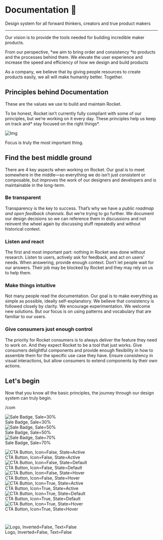 
# Documentation 🚀

Design system for all forward thinkers, creators and true product makers

---

Our vision is to provide the tools needed for building incredible maker products.

From our perspective, *we aim to bring order and consistency *to products and the processes behind them. We elevate the user experience and increase the speed and efficiency of how we design and build products

As a company, we believe that by giving people resources to create products easily, we all will make humanity better. Together.

## Principles behind Documentation

These are the values we use to build and maintain Rocket.

To be honest, Rocket isn’t currently fully compliant with some of our principles, but we’re working on it every day. These principles help us keep on track and* stay focused on the right things*.

![Img](https://studio-assets.supernova.io/design-systems/14533/9289758a-6300-472a-bbc6-a57098081abf.jpeg?Expires=1990828800&Policy=eyJTdGF0ZW1lbnQiOlt7IlJlc291cmNlIjoiaHR0cHM6Ly9zdHVkaW8tYXNzZXRzLnN1cGVybm92YS5pby9kZXNpZ24tc3lzdGVtcy8xNDUzMy85Mjg5NzU4YS02MzAwLTQ3MmEtYmJjNi1hNTcwOTgwODFhYmYuanBlZyIsIkNvbmRpdGlvbiI6eyJEYXRlTGVzc1RoYW4iOnsiQVdTOkVwb2NoVGltZSI6MTk5MDgyODgwMH19fV19&Signature=E9DL6D-ZtS~4qaH18y5tnHC4gtpQUzZb85NmDFMuezn~MaWHPSumzBv6tXkxGqSgGyKh~9FaYnbfHkcJhU~4F~jdbuY70gbRxUpvnBtyCpz8o0mci-d2A9WoIZ3RGl11izD3c2WMfUaKhSaFlUw8cTGP-9vrqeUi58O2P4zYT9eAeyvOIFzQXgIgljhxiB9mIVU5a4j1vDL8ntJpagEZukKRskOgMrrB4LNQ-nRsvXFF7W5C5EkdoZPZf4jFxcQu2Yj6M9-bqNBXubYMsYYhEXqvqUOAnYVaE59E5PSSe43HKv2gp1ajSJ3ttHtTtCITO8Vyfh1FoTl03Z18ki8iZg__&Key-Pair-Id=APKAJGK34LCCAUR7N6LA)

Focus is truly the most important thing.

## Find the best middle ground

There are 4 key aspects when working on Rocket. Our goal is to meet somewhere in the middle—so everything we do isn’t just consistent or composable, but improves the work of our designers and developers and is maintainable in the long-term.

### Be transparent

Transparency is the key to success. That’s why we have a *public roadmap and open feedback channels*. But we’re trying to go further. We document our design decisions so we can reference them in discussions and not reinvent the wheel again by discussing stuff repeatedly and without historical context.

### Listen and react

The first and most important part: nothing in Rocket was done without research. Listen to users, actively ask for feedback, and act on users’ needs. When answering, provide enough context. Don’t let people wait for our answers. Their job may be blocked by Rocket and they may rely on us to help them.

### Make things intuitive

Not many people read the documentation. Our goal is to make everything as simple as possible, ideally self-explanatory. We believe that consistency is followed closely by clarity. We encourage experimentation. We welcome new solutions. But our focus is on using patterns and vocabulary that are familiar to our users.

### Give consumers just enough control

The priority for Rocket consumers is to always deliver the feature they need to work on. And they expect Rocket to be a tool that just works. Give consumers delightful components and provide enough flexibility in how to assemble them for the specific use case they have. Ensure consistency in visual interactions, but allow consumers to extend components by their own actions.

## Let's begin

Now that you know all the basic principles, the journey through our design system can truly begin.

/com

  
![Sale Badge, Sale=30%](https://studio-assets.supernova.io/design-systems/14533/46c4631c-6123-4760-8132-d08354866a02.png?Expires=1990828800&Policy=eyJTdGF0ZW1lbnQiOlt7IlJlc291cmNlIjoiaHR0cHM6Ly9zdHVkaW8tYXNzZXRzLnN1cGVybm92YS5pby9kZXNpZ24tc3lzdGVtcy8xNDUzMy80NmM0NjMxYy02MTIzLTQ3NjAtODEzMi1kMDgzNTQ4NjZhMDIucG5nIiwiQ29uZGl0aW9uIjp7IkRhdGVMZXNzVGhhbiI6eyJBV1M6RXBvY2hUaW1lIjoxOTkwODI4ODAwfX19XX0_&Signature=jej5~x7d9ToMLgEqFTdKt453BNFJjler4jE39pry0wWA5qRo9rrwB9xgG09aaFHpghBIXK6ZaqLWMazQT5k9sYxDK1vjy7qR6roU-igSB9Ygsv-Tz3LETgUi-XFxK9Xd8Rxr2n1UGp3vclJU8PCxjNoVvb7mh4E9m4V7Gmiv9bMvJuaOx4xr635isuWmAIzBCyXDuhskMHdTU5Z6TVmHkpTsQC~9yOlfot0ddxukLmr~ycVK9oGniOP0qwSZMFDlZvrXON0NqmBxDyhWlLT3gIX79Q755gOyEjLrymmIR5FcrFKpvZ5xhbJ1WtQulL4im-WPX53zLg5lE6Z~XSqZWA__&Key-Pair-Id=APKAJGK34LCCAUR7N6LA)  
Sale Badge, Sale=30%  
![Sale Badge, Sale=50%](https://studio-assets.supernova.io/design-systems/14533/3e71c9f4-6f1b-4391-ae25-215efc45d200.png?Expires=1990828800&Policy=eyJTdGF0ZW1lbnQiOlt7IlJlc291cmNlIjoiaHR0cHM6Ly9zdHVkaW8tYXNzZXRzLnN1cGVybm92YS5pby9kZXNpZ24tc3lzdGVtcy8xNDUzMy8zZTcxYzlmNC02ZjFiLTQzOTEtYWUyNS0yMTVlZmM0NWQyMDAucG5nIiwiQ29uZGl0aW9uIjp7IkRhdGVMZXNzVGhhbiI6eyJBV1M6RXBvY2hUaW1lIjoxOTkwODI4ODAwfX19XX0_&Signature=ZiMBvgKkxo-Cpb1N9i1qMAqX57z5yv55a2kxRYq9y4DEUZWvTBkrjZ6iVDf8czEkrfd8WCHlp8aFurwMYiMwvDatYjXV3TB-ZOJre~VDvXHpjSq1cUR2VnOK73mgtR2W6CykSDkiCxPKXXcwWQ1gjMjf1Jck-MEFwprdpQD1qYzhjzTDnti~qXi46fexSdaVR9RZ6vS~mXlQ7NpJMfswJ8WwQXCQopufzMQDGb18baCWeDjZ~iB3P-dMqf0rbTByoYBQMEX70kJ5hEGC5G23-naNoaGxNCxQyyNQLruw6ZK3KTd5hhPsZw58vQW0Xk1CcSLHJUtp2QyiLBYxZ30fTA__&Key-Pair-Id=APKAJGK34LCCAUR7N6LA)  
Sale Badge, Sale=50%  
![Sale Badge, Sale=70%](https://studio-assets.supernova.io/design-systems/14533/05199124-95c4-4635-a02e-c8170e170879.png?Expires=1990828800&Policy=eyJTdGF0ZW1lbnQiOlt7IlJlc291cmNlIjoiaHR0cHM6Ly9zdHVkaW8tYXNzZXRzLnN1cGVybm92YS5pby9kZXNpZ24tc3lzdGVtcy8xNDUzMy8wNTE5OTEyNC05NWM0LTQ2MzUtYTAyZS1jODE3MGUxNzA4NzkucG5nIiwiQ29uZGl0aW9uIjp7IkRhdGVMZXNzVGhhbiI6eyJBV1M6RXBvY2hUaW1lIjoxOTkwODI4ODAwfX19XX0_&Signature=b1j8SaZEKUT-1DliQ8GLP~rAMvjwdtWyQK3pvLGZmf9Pcy3PTX6SfZtAT~fOsw7vlJ8XkrMIldUWZO6cQH-1D~W8AzlGV2Q1TMPX3J4TM2O01JjwZKK~I~6~rd1tQ7PoaDBSs7oxJbjNrGWd3bKWRgzs-4bqPKbI-atC-2JtGG3SQSnBII0nlHdoyiBiHyyMf~3XsmdPjN2Ra9qKA7gigX2hJq2dyEhwkCOpZkHOHPhNSYg2nuN~GuhApUC9x1Q0x25rjAANnTzCNZZhN1UqBDVdtDjMHqqXTBjEEdix9hI9MPJcQ2LojqmpvSA416VNKAAHcOUJqivUhPZZbYP4xQ__&Key-Pair-Id=APKAJGK34LCCAUR7N6LA)  
Sale Badge, Sale=70%  


  
![CTA Button, Icon=False, State=Active](https://studio-assets.supernova.io/design-systems/14533/b0ac07bb-766f-45fe-86df-bd3f214f880c.png?Expires=1990828800&Policy=eyJTdGF0ZW1lbnQiOlt7IlJlc291cmNlIjoiaHR0cHM6Ly9zdHVkaW8tYXNzZXRzLnN1cGVybm92YS5pby9kZXNpZ24tc3lzdGVtcy8xNDUzMy9iMGFjMDdiYi03NjZmLTQ1ZmUtODZkZi1iZDNmMjE0Zjg4MGMucG5nIiwiQ29uZGl0aW9uIjp7IkRhdGVMZXNzVGhhbiI6eyJBV1M6RXBvY2hUaW1lIjoxOTkwODI4ODAwfX19XX0_&Signature=FhcfpVXUr7P9fjAxY3fUHJbPwXkke9~35wCI4inTclttnl1pv43ZZEB~gQqgzcMlr6aNYAJS2frPZlaTmEfxH0zzEQWhksX79Xyv4bx9aM~RzLbXaTsZ-gj7SagoDabW9JQSuC00ra7PFdHoofy5yZag75nQS8ihthHsa6A5DX~L8uap7Q20QMI1aIZVgWYeb~WdDAagHTY0cICoGtB1mlKKcWE1KaIjJmdptJF65QIC1gu0sY4THk4ZA6SR1vDqnO98PAvL1oLih9sxmHTEzN90P3JD~2hpUgUOc26eo5SxwaRgQbrCxLAz-MfXlW1YEswV-xL-tcQPFj4T8F9i9w__&Key-Pair-Id=APKAJGK34LCCAUR7N6LA)  
CTA Button, Icon=False, State=Active  
![CTA Button, Icon=False, State=Default](https://studio-assets.supernova.io/design-systems/14533/31d4c603-824a-4a6c-a673-357d6e7d2cba.png?Expires=1990828800&Policy=eyJTdGF0ZW1lbnQiOlt7IlJlc291cmNlIjoiaHR0cHM6Ly9zdHVkaW8tYXNzZXRzLnN1cGVybm92YS5pby9kZXNpZ24tc3lzdGVtcy8xNDUzMy8zMWQ0YzYwMy04MjRhLTRhNmMtYTY3My0zNTdkNmU3ZDJjYmEucG5nIiwiQ29uZGl0aW9uIjp7IkRhdGVMZXNzVGhhbiI6eyJBV1M6RXBvY2hUaW1lIjoxOTkwODI4ODAwfX19XX0_&Signature=F7Anmwc3-HeMH21yULc0Q771AO1s7Aw2lispWGRv5Qr1iLmxLY0I7Mx6fIuqzCc4ibaHx2eL6d27LJJZYVJ2tOxmGAn-ypqThKU3TYCRV-QWQD4zuB9O7uFrZWJIDZ-KiHCVx0WyOCuvfRw4T3KtX3vW~ToCSGZU896qmGjYpZdrfHAOobY~Zfhq2KmSI77tt8fiminDywZ1JxkqRUYiX~nJtET~Vd4URwC-pF0cXyjDNxvKzuvbC7UHh6DC-BHr5mi0On879xz0J6Q3zRodYmiuqApbuEWtCRyCk515ZwYC3UjTwphhVwH7V9m1FgVh6R0sb9DrND8cavbIi5d1NA__&Key-Pair-Id=APKAJGK34LCCAUR7N6LA)  
CTA Button, Icon=False, State=Default  
![CTA Button, Icon=False, State=Hover](https://studio-assets.supernova.io/design-systems/14533/174cd51a-c664-4043-8d1d-ff411e70a613.png?Expires=1990828800&Policy=eyJTdGF0ZW1lbnQiOlt7IlJlc291cmNlIjoiaHR0cHM6Ly9zdHVkaW8tYXNzZXRzLnN1cGVybm92YS5pby9kZXNpZ24tc3lzdGVtcy8xNDUzMy8xNzRjZDUxYS1jNjY0LTQwNDMtOGQxZC1mZjQxMWU3MGE2MTMucG5nIiwiQ29uZGl0aW9uIjp7IkRhdGVMZXNzVGhhbiI6eyJBV1M6RXBvY2hUaW1lIjoxOTkwODI4ODAwfX19XX0_&Signature=feKv6Uw2ukuedlFn04tj6wH0F9wk1NqHi4lLtnJQn1pilu03CgRbpKXw9gICNfgCWzUpJUbNgkzI0dJYIdrtejjYE1aiVJAfhmAzqngdgjjDUETE-IomiiA8Mm0cCTB~QbwwwHMuFhnXuhQsd-MQel9h-6UhzQiVKx00lnavRhSYPPC-3TendGwaEVonJHaHo4gFyCSbDum3clIkMT2j01YOxEHcoUpvmp0UHAQovzAdIY0aoHm13z7cEEZzIKA1Ail8r6-4KkUUFHk5QGXHSVQigZ5RPPnDDfduX7w8vXjegiXX2EcOzksT02GcBzErFFy4tY6CO0IX7kp7VhsVsQ__&Key-Pair-Id=APKAJGK34LCCAUR7N6LA)  
CTA Button, Icon=False, State=Hover  
![CTA Button, Icon=True, State=Active](https://studio-assets.supernova.io/design-systems/14533/68e09dec-5aaa-4adf-b303-a03dc01df9d1.png?Expires=1990828800&Policy=eyJTdGF0ZW1lbnQiOlt7IlJlc291cmNlIjoiaHR0cHM6Ly9zdHVkaW8tYXNzZXRzLnN1cGVybm92YS5pby9kZXNpZ24tc3lzdGVtcy8xNDUzMy82OGUwOWRlYy01YWFhLTRhZGYtYjMwMy1hMDNkYzAxZGY5ZDEucG5nIiwiQ29uZGl0aW9uIjp7IkRhdGVMZXNzVGhhbiI6eyJBV1M6RXBvY2hUaW1lIjoxOTkwODI4ODAwfX19XX0_&Signature=ZjqDQMYY0tAs76tVM7TRXlQk4XSVpkPT52RAPlMEeItKEu4kyF11j-6KtmLYPcZsq9NsoCNeIebuKwpjSCT9dKvwbOTNR31UXbKw3HrtoD2k1pSWOXNMod5W-D493tTI6-W75qo8Da7xpdK8zXJk6ilEZjg-J40Hla3qgkrKILOu~LdJyyc5x0o-XPBepP6W2~8UpbcTtZclQFKfFXqzrXoE9jeatUrmyHr6q9DOk74drwHBnLILPKObhOrbRUlBA0uargISfSXMKKHjOu7PjjpCSdBchq~vvMtEAfd05JmQGg~D12Ndh6DeDj6RTZoQf08urNeiBwZNgO2cM2ehtg__&Key-Pair-Id=APKAJGK34LCCAUR7N6LA)  
CTA Button, Icon=True, State=Active  
![CTA Button, Icon=True, State=Default](https://studio-assets.supernova.io/design-systems/14533/082defda-20fd-4ffb-b57e-86e6be2f7ff3.png?Expires=1990828800&Policy=eyJTdGF0ZW1lbnQiOlt7IlJlc291cmNlIjoiaHR0cHM6Ly9zdHVkaW8tYXNzZXRzLnN1cGVybm92YS5pby9kZXNpZ24tc3lzdGVtcy8xNDUzMy8wODJkZWZkYS0yMGZkLTRmZmItYjU3ZS04NmU2YmUyZjdmZjMucG5nIiwiQ29uZGl0aW9uIjp7IkRhdGVMZXNzVGhhbiI6eyJBV1M6RXBvY2hUaW1lIjoxOTkwODI4ODAwfX19XX0_&Signature=ElvntGwHIpOZ5qo~Cjf6-mrITHv9Tt70rbFcbSt2BfwE~leoOlNPTVWtRWG26FO7O57sFFdY-cY37V0jw1Wf6ZGgQVVouGjje4z42aS0-X1Wr890-XhSqGwUPem-mJ2CBnHwUIJRvTDQS0ZZX1UDvtJ64U2s0yj7ZXvJuMKHO~DGtK0OqQ72pxpjqxPMq2E~mkzTsrSiZ1~XgSXWCUBO9qBEkNAfMSc9XzisHV0Fq9iSzTJve1ZmsgvfPeuRYe6oCGA0QJgnOSg9R-q0q7Ehdx5lHiJyjn3M2G0OEmwKVAPH8zp71g~p88b57mZx06W4wnYkOSae3kA0DsFYBTi5PA__&Key-Pair-Id=APKAJGK34LCCAUR7N6LA)  
CTA Button, Icon=True, State=Default  
![CTA Button, Icon=True, State=Hover](https://studio-assets.supernova.io/design-systems/14533/faf231a8-b124-46c5-841a-9655fdc676c3.png?Expires=1990828800&Policy=eyJTdGF0ZW1lbnQiOlt7IlJlc291cmNlIjoiaHR0cHM6Ly9zdHVkaW8tYXNzZXRzLnN1cGVybm92YS5pby9kZXNpZ24tc3lzdGVtcy8xNDUzMy9mYWYyMzFhOC1iMTI0LTQ2YzUtODQxYS05NjU1ZmRjNjc2YzMucG5nIiwiQ29uZGl0aW9uIjp7IkRhdGVMZXNzVGhhbiI6eyJBV1M6RXBvY2hUaW1lIjoxOTkwODI4ODAwfX19XX0_&Signature=WNRVtpCqKzwDXGewRVuGPzeGzkrtOcuFnA6YLcS0t3wjRQPdGcPQ4cYgF6MfYOpD1RMJBIYIUntStqw2KYWlaLaMlXJe8k-cVCFPip5XBMtcaOCsSaPQLGtweTbw74dsXPqq-17JU3g5mwJ2fvrMdr52viWpGqTYT0IAxbi1MUT5huu6~ed4aIGkD0PHdtB51bmBHy-rCwAtN0v3g~rmTcylD78GA~9kUxvxhJnWjyIgWbV7P8IqsF4ozkqbjIuHENUDfybpglTHl7p~it4zbuaWguWHP3HYASZojyesCJUZfruYABixNCDCS2NOSwndXx3b9SSsAdKmvfOd1-gfew__&Key-Pair-Id=APKAJGK34LCCAUR7N6LA)  
CTA Button, Icon=True, State=Hover  


```javascript  
  
```

  
![Logo, Inverted=False, Text=False](https://studio-assets.supernova.io/design-systems/14533/8b40adb0-136c-40c6-a9bf-f73012e796c3.png?Expires=1990828800&Policy=eyJTdGF0ZW1lbnQiOlt7IlJlc291cmNlIjoiaHR0cHM6Ly9zdHVkaW8tYXNzZXRzLnN1cGVybm92YS5pby9kZXNpZ24tc3lzdGVtcy8xNDUzMy84YjQwYWRiMC0xMzZjLTQwYzYtYTliZi1mNzMwMTJlNzk2YzMucG5nIiwiQ29uZGl0aW9uIjp7IkRhdGVMZXNzVGhhbiI6eyJBV1M6RXBvY2hUaW1lIjoxOTkwODI4ODAwfX19XX0_&Signature=d2TKxmJLDQiR9ZKfThPeKFdhRbszrYk6sgXpy~6qqhi~XSUZ8-WjfYupaiIaJs-2Ugg-Hc2SGA2HpjrG78LqgKJMkME-tutmxkLWauKJWgjMuj5Uma7vZbxteANJ5lJBk2FFnNGeH4SyJAyg1H0i1bmprJgUErrplpOCaGmlY7DmyV7dM7azknO5BBMktjBaNoYq7dMDDrRGsTH14OgU4qOJkx7t34vqnJOJBRxTJEzQGgj43JQnsb2vdVP3knBTorUg~XqSWQGxXOao~Dlm6VXB1bFyTA8amT32UpBHj7R0IEj6ArNFD6CmXfj7xEAX4H-ek-WpOgL~B2Ig2VrpGQ__&Key-Pair-Id=APKAJGK34LCCAUR7N6LA)  
Logo, Inverted=False, Text=False  


  
  
